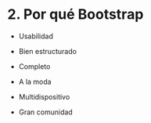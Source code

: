 # 2. Por qué Bootstrap

* Usabilidad

* Bien estructurado

* Completo

* A la moda

* Multidispositivo

* Gran comunidad
